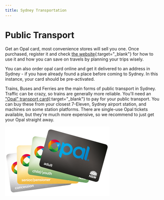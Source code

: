 ```yaml
---
title: Sydney Transportation
---
```


# Public Transport

Get an Opal card, most convenience stores will sell you one. Once purchased, register it and check [the website](https://www.opal.com.au/){:target="\_blank"} for how to use it and how you can save on travels by planning your trips wisely.

You can also order opal card online and get it delivered to an address in Sydney - if you have already found a place before coming to Sydney. In this instance, your card should be pre-activated.

Trains, Buses and Ferries are the main forms of public transport in Sydney. Traffic can be crazy, so trains are generally more reliable. You'll need an ["Opal" transport card](https://transportnsw.info/tickets-opal/opal#/login){:target="\_blank"} to pay for your public transport. You can buy these from your closest 7-Eleven, Sydney airport station, and machines on some station platforms. There are single-use Opal tickets available, but they're much more expensive, so we recommend to just get your Opal straight away.

![Opal_Cards](/images/opal_cards_four.png?style=center 'Opal Cards')
